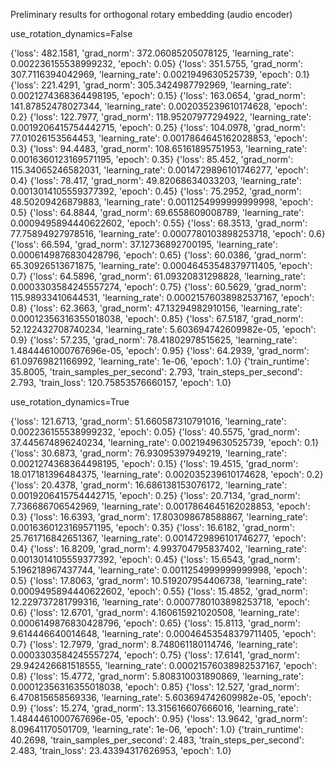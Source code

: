 Preliminary results for orthogonal rotary embedding (audio encoder)

use_rotation_dynamics=False
 
{'loss': 482.1581, 'grad_norm': 372.06085205078125, 'learning_rate': 0.002236155538999232, 'epoch': 0.05}
{'loss': 351.5755, 'grad_norm': 307.7116394042969, 'learning_rate': 0.0021949630525739, 'epoch': 0.1}
{'loss': 221.4291, 'grad_norm': 305.3424987792969, 'learning_rate': 0.0021274368364498195, 'epoch': 0.15}
{'loss': 163.0654, 'grad_norm': 141.87852478027344, 'learning_rate': 0.002035239610174628, 'epoch': 0.2}
{'loss': 122.7977, 'grad_norm': 118.95207977294922, 'learning_rate': 0.0019206415754442715, 'epoch': 0.25}
{'loss': 104.0978, 'grad_norm': 77.01026153564453, 'learning_rate': 0.0017864645162028853, 'epoch': 0.3}
{'loss': 94.4483, 'grad_norm': 108.65161895751953, 'learning_rate': 0.0016360123169571195, 'epoch': 0.35}
{'loss': 85.452, 'grad_norm': 115.34065246582031, 'learning_rate': 0.0014729896101746277, 'epoch': 0.4}
{'loss': 78.417, 'grad_norm': 49.82068634033203, 'learning_rate': 0.0013014105559377392, 'epoch': 0.45}
{'loss': 75.2952, 'grad_norm': 48.50209426879883, 'learning_rate': 0.0011254999999999998, 'epoch': 0.5}
{'loss': 64.8844, 'grad_norm': 69.6558609008789, 'learning_rate': 0.0009495894440622602, 'epoch': 0.55}
{'loss': 68.3513, 'grad_norm': 77.75894927978516, 'learning_rate': 0.0007780103898253718, 'epoch': 0.6}
{'loss': 66.594, 'grad_norm': 37.12736892700195, 'learning_rate': 0.0006149876830428796, 'epoch': 0.65}
{'loss': 60.0386, 'grad_norm': 65.30926513671875, 'learning_rate': 0.00046453548379711405, 'epoch': 0.7}
{'loss': 64.5896, 'grad_norm': 61.09320831298828, 'learning_rate': 0.0003303584245557274, 'epoch': 0.75}
{'loss': 60.5629, 'grad_norm': 115.98933410644531, 'learning_rate': 0.00021576038982537167, 'epoch': 0.8}
{'loss': 62.3663, 'grad_norm': 47.13294982910156, 'learning_rate': 0.00012356316355018038, 'epoch': 0.85}
{'loss': 67.5187, 'grad_norm': 52.122432708740234, 'learning_rate': 5.603694742609982e-05, 'epoch': 0.9}
{'loss': 57.235, 'grad_norm': 78.41802978515625, 'learning_rate': 1.4844461000767696e-05, 'epoch': 0.95}
{'loss': 64.2939, 'grad_norm': 61.09769821166992, 'learning_rate': 1e-06, 'epoch': 1.0}
{'train_runtime': 35.8005, 'train_samples_per_second': 2.793, 'train_steps_per_second': 2.793, 'train_loss': 120.75853576660157, 'epoch': 1.0}

use_rotation_dynamics=True

{'loss': 121.6713, 'grad_norm': 51.660587310791016, 'learning_rate': 0.002236155538999232, 'epoch': 0.05}
{'loss': 40.5575, 'grad_norm': 37.445674896240234, 'learning_rate': 0.0021949630525739, 'epoch': 0.1}
{'loss': 30.6873, 'grad_norm': 76.93095397949219, 'learning_rate': 0.0021274368364498195, 'epoch': 0.15}
{'loss': 19.4515, 'grad_norm': 18.017181396484375, 'learning_rate': 0.002035239610174628, 'epoch': 0.2}
{'loss': 20.4378, 'grad_norm': 16.686138153076172, 'learning_rate': 0.0019206415754442715, 'epoch': 0.25}
{'loss': 20.7134, 'grad_norm': 7.736686706542969, 'learning_rate': 0.0017864645162028853, 'epoch': 0.3}
{'loss': 16.6393, 'grad_norm': 17.803098678588867, 'learning_rate': 0.0016360123169571195, 'epoch': 0.35}
{'loss': 16.6182, 'grad_norm': 25.761716842651367, 'learning_rate': 0.0014729896101746277, 'epoch': 0.4}
{'loss': 16.8209, 'grad_norm': 4.993704795837402, 'learning_rate': 0.0013014105559377392, 'epoch': 0.45}
{'loss': 15.6543, 'grad_norm': 5.196218967437744, 'learning_rate': 0.0011254999999999998, 'epoch': 0.5}
{'loss': 17.8063, 'grad_norm': 10.519207954406738, 'learning_rate': 0.0009495894440622602, 'epoch': 0.55}
{'loss': 15.4852, 'grad_norm': 12.229737281799316, 'learning_rate': 0.0007780103898253718, 'epoch': 0.6}
{'loss': 12.6701, 'grad_norm': 4.160615921020508, 'learning_rate': 0.0006149876830428796, 'epoch': 0.65}
{'loss': 15.8113, 'grad_norm': 9.614446640014648, 'learning_rate': 0.00046453548379711405, 'epoch': 0.7}
{'loss': 12.7979, 'grad_norm': 8.748061180114746, 'learning_rate': 0.0003303584245557274, 'epoch': 0.75}
{'loss': 17.6141, 'grad_norm': 29.942426681518555, 'learning_rate': 0.00021576038982537167, 'epoch': 0.8}
{'loss': 15.4772, 'grad_norm': 5.808310031890869, 'learning_rate': 0.00012356316355018038, 'epoch': 0.85}
{'loss': 12.527, 'grad_norm': 6.470815658569336, 'learning_rate': 5.603694742609982e-05, 'epoch': 0.9}
{'loss': 15.274, 'grad_norm': 13.315616607666016, 'learning_rate': 1.4844461000767696e-05, 'epoch': 0.95}
{'loss': 13.9642, 'grad_norm': 8.09641170501709, 'learning_rate': 1e-06, 'epoch': 1.0}
{'train_runtime': 40.2698, 'train_samples_per_second': 2.483, 'train_steps_per_second': 2.483, 'train_loss': 23.43394317626953, 'epoch': 1.0}


